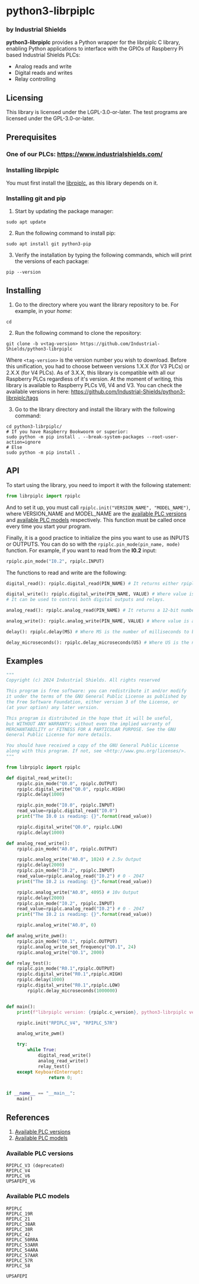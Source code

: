 # python3-librpiplc
### by Industrial Shields

**python3-librpiplc** provides a Python wrapper for the librpiplc C library, enabling Python applications to interface with the GPIOs of Raspberry Pi based Industrial Shields PLCs:
* Analog reads and write
* Digital reads and writes
* Relay controlling


## Licensing
This library is licensed under the LGPL-3.0-or-later. The test programs are licensed under the GPL-3.0-or-later.


## Prerequisites

### One of our PLCs: https://www.industrialshields.com/


### Installing librpiplc

You must first install the [librpiplc](https://github.com/Industrial-Shields/librpiplc), as this library depends on it.


### Installing git and pip

1. Start by updating the package manager:
```
sudo apt update
```

2. Run the following command to install pip:
```
sudo apt install git python3-pip
```

3. Verify the installation by typing the following commands, which will print the versions of each package:
```
pip --version
```



## Installing

1. Go to the directory where you want the library repository to be. For example, in your *home*:
```
cd
```

2. Run the following command to clone the repository:
```
git clone -b v<tag-version> https://github.com/Industrial-Shields/python3-librpiplc
```
Where `<tag-version>` is the version number you wish to download. Before this unification, you had to choose between versions 1.X.X (for V3 PLCs) or 2.X.X (for V4 PLCs). As of 3.X.X, this library is compatible with all our Raspberry PLCs regardless of it's version. At the moment of writing, this library is available to Raspberry PLCs V6, V4 and V3.
You can check the available versions in here: https://github.com/Industrial-Shields/python3-librpiplc/tags

3. Go to the library directory and install the library with the following command:
```
cd python3-librpiplc/
# If you have Raspberry Bookwoorm or superior:
sudo python -m pip install . --break-system-packages --root-user-action=ignore
# Else
sudo python -m pip install .
```


## API
To start using the library, you need to import it with the following statement:
``` python
from librpiplc import rpiplc
```

And to set it up, you must call `rpiplc.init("VERSION_NAME", "MODEL_NAME")`, where VERSION_NAME and MODEL_NAME are the [available PLC versions](#available-versions) and [available PLC models](#available-models) respectively. This function must be called once every time you start your program.

Finally, it is a good practice to initialize the pins you want to use as INPUTS or OUTPUTS. You can do so with the `rpiplc.pin_mode(pin_name, mode)` function. For example, if you want to read from the **I0.2** input:
``` python
rpiplc.pin_mode("I0.2", rpiplc.INPUT)
```

The functions to read and write are the following:
``` python
digital_read(): rpiplc.digital_read(PIN_NAME) # It returns either rpiplc.HIGH (enabled) or rpiplc.LOW (disabled)

digital_write(): rpiplc.digital_write(PIN_NAME, VALUE) # Where value is either rpiplc.HIGH (enabled) or rpiplc.LOW (disabled)
# It can be used to control both digital outputs and relays.

analog_read(): rpiplc.analog_read(PIN_NAME) # It returns a 12-bit number that goes from 0 to 4095 (0 to 10V)

analog_write(): rpiplc.analog_write(PIN_NAME, VALUE) # Where value is a 12-bit number that goes from 0 to 4095 (0 to 10V)

delay(): rpiplc.delay(MS) # Where MS is the number of milliseconds to block the execution before continuing

delay_microseconds(): rpiplc.delay_microseconds(US) # Where US is the number of microseconds to block the execution before continuing
```



## Examples
``` python
"""
Copyright (c) 2024 Industrial Shields. All rights reserved

This program is free software: you can redistribute it and/or modify
it under the terms of the GNU General Public License as published by
the Free Software Foundation, either version 3 of the License, or
(at your option) any later version.

This program is distributed in the hope that it will be useful,
but WITHOUT ANY WARRANTY; without even the implied warranty of
MERCHANTABILITY or FITNESS FOR A PARTICULAR PURPOSE. See the GNU
General Public License for more details.

You should have received a copy of the GNU General Public License
along with this program. If not, see <http://www.gnu.org/licenses/>.
"""

from librpiplc import rpiplc

def digital_read_write():
	rpiplc.pin_mode("Q0.0", rpiplc.OUTPUT)
	rpiplc.digital_write("Q0.0", rpiplc.HIGH)
	rpiplc.delay(1000)

	rpiplc.pin_mode("I0.0", rpiplc.INPUT)
	read_value=rpiplc.digital_read("I0.0")
	print("The I0.0 is reading: {}".format(read_value))

	rpiplc.digital_write("Q0.0", rpiplc.LOW)
	rpiplc.delay(1000)

def analog_read_write():
	rpiplc.pin_mode("A0.0", rpiplc.OUTPUT)

	rpiplc.analog_write("A0.0", 1024) # 2.5v Output
	rpiplc.delay(2000)
	rpiplc.pin_mode("I0.2", rpiplc.INPUT)
	read_value=rpiplc.analog_read("I0.2") # 0 - 2047
	print("The I0.2 is reading: {}".format(read_value))

	rpiplc.analog_write("A0.0", 4095) # 10v Output
	rpiplc.delay(2000)
	rpiplc.pin_mode("I0.2", rpiplc.INPUT)
	read_value=rpiplc.analog_read("I0.2") # 0 - 2047
	print("The I0.2 is reading: {}".format(read_value))

	rpiplc.analog_write("A0.0", 0)

def analog_write_pwm():
	rpiplc.pin_mode("Q0.1", rpiplc.OUTPUT)
	rpiplc.analog_write_set_frequency("Q0.1", 24)
	rpiplc.analog_write("Q0.1", 2000)

def relay_test():
	rpiplc.pin_mode("R0.1",rpiplc.OUTPUT)
	rpiplc.digital_write("R0.1",rpiplc.HIGH)
	rpiplc.delay(1000)
	rpiplc.digital_write("R0.1",rpiplc.LOW)
        rpiplc.delay_microseconds(1000000)


def main():
	print(f"librpiplc version: {rpiplc.c_version}, python3-librpiplc version: {rpiplc.python_version}")

	rpiplc.init("RPIPLC_V4", "RPIPLC_57R")

	analog_write_pwm()

	try:
		while True:
			digital_read_write()
			analog_read_write()
			relay_test()
	except KeyboardInterrupt:
                return 0;


if __name__ == "__main__":
    main()
```



## References

1. [Available PLC versions](#available-versions)
1. [Available PLC models](#available-models)



### <a name="available-versions"></a>Available PLC versions
```
RPIPLC_V3 (deprecated)
RPIPLC_V4
RPIPLC_V6
UPSAFEPI_V6
```


### <a name="available-models"></a>Available PLC models
```
RPIPLC
RPIPLC_19R
RPIPLC_21
RPIPLC_38AR
RPIPLC_38R
RPIPLC_42
RPIPLC_50RRA
RPIPLC_53ARR
RPIPLC_54ARA
RPIPLC_57AAR
RPIPLC_57R
RPIPLC_58

UPSAFEPI
```
